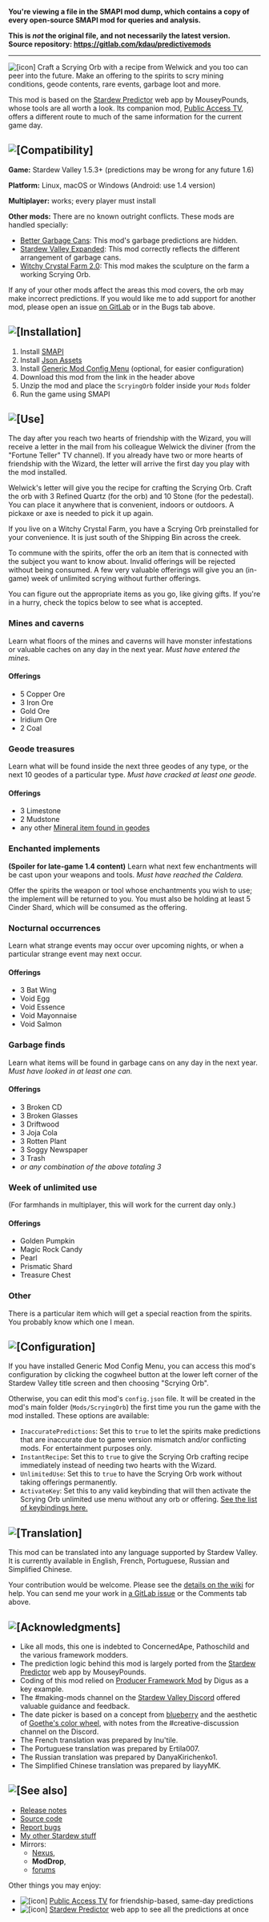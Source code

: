 **You're viewing a file in the SMAPI mod dump, which contains a copy of every open-source SMAPI mod
for queries and analysis.**

**This is _not_ the original file, and not necessarily the latest version.**  
**Source repository: https://gitlab.com/kdau/predictivemods**

----

![[icon]](https://www.kdau.com/ScryingOrb/icon.png) Craft a Scrying Orb with a recipe from Welwick and you too can peer into the future. Make an offering to the spirits to scry mining conditions, geode contents, rare events, garbage loot and more.

This mod is based on the [Stardew Predictor](https://mouseypounds.github.io/stardew-predictor/) web app by MouseyPounds, whose tools are all worth a look. Its companion mod, [Public Access TV](https://www.moddrop.com/stardew-valley/mods/757967-public-access-tv), offers a different route to much of the same information for the current game day.

## ![[Compatibility]](https://www.kdau.com/headers/compatibility.png)

**Game:** Stardew Valley 1.5.3+ (predictions may be wrong for any future 1.6)

**Platform:** Linux, macOS or Windows (Android: use 1.4 version)

**Multiplayer:** works; every player must install

**Other mods:** There are no known outright conflicts. These mods are handled specially:

* [Better Garbage Cans](https://www.nexusmods.com/stardewvalley/mods/4171): This mod's garbage predictions are hidden.
* [Stardew Valley Expanded](https://www.nexusmods.com/stardewvalley/mods/3753): This mod correctly reflects the different arrangement of garbage cans.
* [Witchy Crystal Farm 2.0](https://www.nexusmods.com/stardewvalley/mods/4330): This mod makes the sculpture on the farm a working Scrying Orb.

If any of your other mods affect the areas this mod covers, the orb may make incorrect predictions. If you would like me to add support for another mod, please open an issue [on GitLab](https://gitlab.com/kdau/predictivemods/-/issues) or in the Bugs tab above.

## ![[Installation]](https://www.kdau.com/headers/installation.png)

1. Install [SMAPI](https://smapi.io/)
1. Install [Json Assets](https://www.nexusmods.com/stardewvalley/mods/1720)
1. Install [Generic Mod Config Menu](https://www.nexusmods.com/stardewvalley/mods/5098) (optional, for easier configuration)
1. Download this mod from the link in the header above
1. Unzip the mod and place the `ScryingOrb` folder inside your `Mods` folder
1. Run the game using SMAPI

## ![[Use]](https://www.kdau.com/headers/use.png)

The day after you reach two hearts of friendship with the Wizard, you will receive a letter in the mail from his colleague Welwick the diviner (from the "Fortune Teller" TV channel). If you already have two or more hearts of friendship with the Wizard, the letter will arrive the first day you play with the mod installed.

Welwick's letter will give you the recipe for crafting the Scrying Orb. Craft the orb with 3 Refined Quartz (for the orb) and 10 Stone (for the pedestal). You can place it anywhere that is convenient, indoors or outdoors. A pickaxe or axe is needed to pick it up again.

If you live on a Witchy Crystal Farm, you have a Scrying Orb preinstalled for your convenience. It is just south of the Shipping Bin across the creek.

To commune with the spirits, offer the orb an item that is connected with the subject you want to know about. Invalid offerings will be rejected without being consumed. A few very valuable offerings will give you an (in-game) week of unlimited scrying without further offerings.

You can figure out the appropriate items as you go, like giving gifts. If you're in a hurry, check the topics below to see what is accepted.

### Mines and caverns

Learn what floors of the mines and caverns will have monster infestations or valuable caches on any day in the next year. *Must have entered the mines.*

#### Offerings

* 5 Copper Ore
* 3 Iron Ore
* Gold Ore
* Iridium Ore
* 2 Coal

### Geode treasures

Learn what will be found inside the next three geodes of any type, or the next 10 geodes of a particular type. *Must have cracked at least one geode.*

#### Offerings

* 3 Limestone
* 2 Mudstone
* any other [Mineral item found in geodes](https://stardewvalleywiki.com/Minerals#Geode_Minerals)

### Enchanted implements

**(Spoiler for late-game 1.4 content)** Learn what next few enchantments will be cast upon your weapons and tools. *Must have reached the Caldera.*

Offer the spirits the weapon or tool whose enchantments you wish to use; the implement will be returned to you. You must also be holding at least 5 Cinder Shard, which will be consumed as the offering.

### Nocturnal occurrences

Learn what strange events may occur over upcoming nights, or when a particular strange event may next occur.

#### Offerings

* 3 Bat Wing
* Void Egg
* Void Essence
* Void Mayonnaise
* Void Salmon

### Garbage finds

Learn what items will be found in garbage cans on any day in the next year. *Must have looked in at least one can.*

#### Offerings

* 3 Broken CD
* 3 Broken Glasses
* 3 Driftwood
* 3 Joja Cola
* 3 Rotten Plant
* 3 Soggy Newspaper
* 3 Trash
* *or any combination of the above totaling 3*

### Week of unlimited use

(For farmhands in multiplayer, this will work for the current day only.)

#### Offerings

* Golden Pumpkin
* Magic Rock Candy
* Pearl
* Prismatic Shard
* Treasure Chest

### Other

There is a particular item which will get a special reaction from the spirits. You probably know which one I mean.

## ![[Configuration]](https://www.kdau.com/headers/configuration.png)

If you have installed Generic Mod Config Menu, you can access this mod's configuration by clicking the cogwheel button at the lower left corner of the Stardew Valley title screen and then choosing "Scrying Orb".

Otherwise, you can edit this mod's `config.json` file. It will be created in the mod's main folder (`Mods/ScryingOrb`) the first time you run the game with the mod installed. These options are available:

* `InaccuratePredictions`: Set this to `true` to let the spirits make predictions that are inaccurate due to game version mismatch and/or conflicting mods. For entertainment purposes only.
* `InstantRecipe`: Set this to `true` to give the Scrying Orb crafting recipe immediately instead of needing two hearts with the Wizard.
* `UnlimitedUse`: Set this to `true` to have the Scrying Orb work without taking offerings permanently.
* `ActivateKey`: Set this to any valid keybinding that will then activate the Scrying Orb unlimited use menu without any orb or offering. [See the list of keybindings here.](https://stardewvalleywiki.com/Modding:Player_Guide/Key_Bindings#Available_bindings)

## ![[Translation]](https://www.kdau.com/headers/translation.png)

This mod can be translated into any language supported by Stardew Valley. It is currently available in English, French, Portuguese, Russian and Simplified Chinese.

Your contribution would be welcome. Please see the [details on the wiki](https://stardewvalleywiki.com/Modding:Translations) for help. You can send me your work in [a GitLab issue](https://gitlab.com/kdau/predictivemods/-/issues) or the Comments tab above.

## ![[Acknowledgments]](https://www.kdau.com/headers/acknowledgments.png)

* Like all mods, this one is indebted to ConcernedApe, Pathoschild and the various framework modders.
* The prediction logic behind this mod is largely ported from the [Stardew Predictor](https://mouseypounds.github.io/stardew-predictor/) web app by MouseyPounds.
* Coding of this mod relied on [Producer Framework Mod](https://www.nexusmods.com/stardewvalley/mods/4970) by Digus as a key example.
* The #making-mods channel on the [Stardew Valley Discord](https://discordapp.com/invite/StardewValley) offered valuable guidance and feedback.
* The date picker is based on a concept from [blueberry](https://www.nexusmods.com/stardewvalley/users/71169863?tab=user+files) and the aesthetic of [Goethe's color wheel](https://commons.wikimedia.org/wiki/File:Goethe,_Farbenkreis_zur_Symbolisierung_des_menschlichen_Geistes-_und_Seelenlebens,_1809.jpg), with notes from the #creative-discussion channel on the Discord.
* The French translation was prepared by Inu'tile.
* The Portuguese translation was prepared by Ertila007.
* The Russian translation was prepared by DanyaKirichenko1.
* The Simplified Chinese translation was prepared by liayyMK.

## ![[See also]](https://www.kdau.com/headers/see-also.png)

* [Release notes](https://gitlab.com/kdau/predictivemods/-/blob/master/ScryingOrb/RELEASE-NOTES.md)
* [Source code](https://gitlab.com/kdau/predictivemods/-/tree/master/ScryingOrb)
* [Report bugs](https://gitlab.com/kdau/predictivemods/-/issues)
* [My other Stardew stuff](https://www.kdau.com/stardew)
* Mirrors:
	* [Nexus](https://www.nexusmods.com/stardewvalley/mods/5603),
	* **ModDrop**,
	* [forums](https://forums.stardewvalley.net/resources/scrying-orb.54/)

Other things you may enjoy:

* ![[icon]](https://www.kdau.com/PublicAccessTV/icon.png) [Public Access TV](https://www.moddrop.com/stardew-valley/mods/757967-public-access-tv) for friendship-based, same-day predictions
* ![[icon]](https://mouseypounds.github.io/stardew-predictor/favicon_p.png) [Stardew Predictor](https://mouseypounds.github.io/stardew-predictor/) web app to see all the predictions at once
